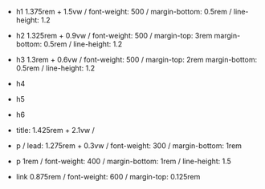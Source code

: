 - h1 1.375rem + 1.5vw / font-weight: 500 / margin-bottom: 0.5rem / line-height: 1.2
- h2 1.325rem + 0.9vw / font-weight: 500 / margin-top: 3rem margin-bottom: 0.5rem / line-height: 1.2
- h3 1.3rem + 0.6vw / font-weight: 500 / margin-top: 2rem margin-bottom: 0.5rem / line-height: 1.2
- h4 
- h5
- h6

- title:        1.425rem + 2.1vw / 
- p / lead:     1.275rem + 0.3vw / font-weight: 300 / margin-bottom: 1rem
- p             1rem / font-weight: 400 / margin-bottom: 1rem / line-height: 1.5


- link 0.875rem / font-weight: 600 / margin-top: 0.125rem